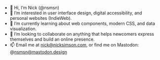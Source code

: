 - 👋 Hi, I’m Nick (@nsmsn)
- 👀 I’m interested in user interface design, digital accessibility, and personal websites (IndieWeb).
- 🌱 I’m currently learning about web components, modern CSS, and data visualization.
- 💞️ I’m looking to collaborate on anything that helps newcomers express themselves and build an online presence.
- 📫 Email me at nick@nicksimson.com, or find me on Mastodon: @nsmsn@mastodon.design
